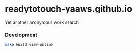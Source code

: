 # readytotouch-yaaws.github.io
Yet another anonymous work search

### Development
```bash
make build view-online
```